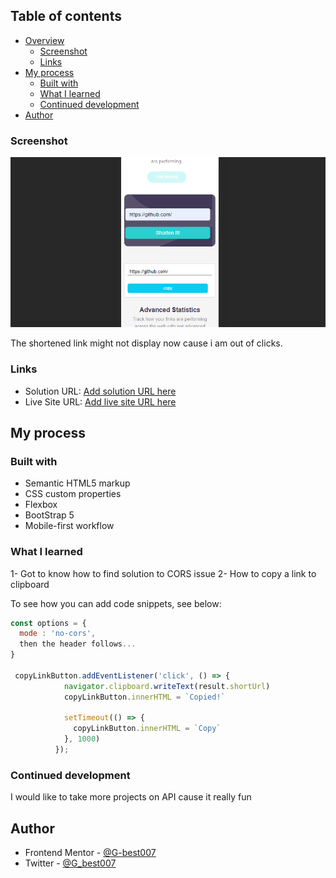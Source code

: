 

## Table of contents

- [Overview](#overview)
  - [Screenshot](#screenshot)
  - [Links](#links)
- [My process](#my-process)
  - [Built with](#built-with)
  - [What I learned](#what-i-learned)
  - [Continued development](#continued-development)
- [Author](#author)


### Screenshot

![](./mob.png)

The shortened link might not display now cause i am out of clicks.

### Links

- Solution URL: [Add solution URL here](https://your-solution-url.com)
- Live Site URL: [Add live site URL here](https://your-live-site-url.com)

## My process

### Built with

- Semantic HTML5 markup
- CSS custom properties
- Flexbox
- BootStrap 5
- Mobile-first workflow


### What I learned

 1- Got to know how to find solution to CORS issue
 2- How to copy a link to clipboard

To see how you can add code snippets, see below:

```Javascript
const options = {
  mode : 'no-cors',
  then the header follows...
}

 copyLinkButton.addEventListener('click', () => {
            navigator.clipboard.writeText(result.shortUrl)
            copyLinkButton.innerHTML = `Copied!`

            setTimeout(() => {
              copyLinkButton.innerHTML = `Copy`
            }, 1000)
          });
```





### Continued development

I would like to take more projects on API cause it really fun 


## Author

- Frontend Mentor - [@G-best007](https://www.frontendmentor.io/profile/G-best007)
- Twitter - [@G_best007](https://www.twitter.com/g_best007)


